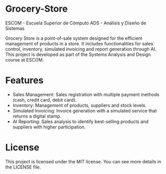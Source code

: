 # Grocery-Store

ESCOM - Escuela Superior de Cómputo
ADS - Análisis y Diseño de Sistemas

Grocery Store is a point-of-sale system designed for the efficient management of products in a store. It includes functionalities for sales control, inventory, simulated invoicing and report generation through AI. This project is developed as part of the Systems Analysis and Design course at ESCOM.

# Features

- Sales Management: Sales registration with multiple payment methods (cash, credit card, debit card).
- Inventory: Management of products, suppliers and stock levels.
- Simulated Invoicing: Invoice generation with a simulated service that returns a digital stamp.
- AI Reporting: Sales analysis to identify best-selling products and suppliers with higher participation.

# License
This project is licensed under the MIT license. You can see more details in the LICENSE file.
